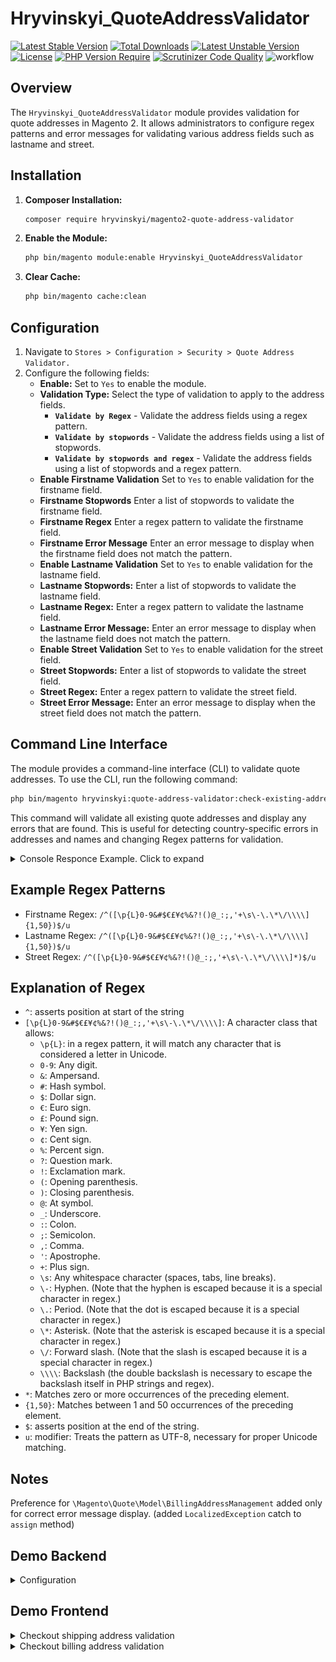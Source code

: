 # Hryvinskyi_QuoteAddressValidator
[![Latest Stable Version](http://poser.pugx.org/hryvinskyi/magento2-quote-address-validator/v)](https://packagist.org/packages/hryvinskyi/magento2-quote-address-validator) [![Total Downloads](http://poser.pugx.org/hryvinskyi/magento2-quote-address-validator/downloads)](https://packagist.org/packages/hryvinskyi/magento2-quote-address-validator) [![Latest Unstable Version](http://poser.pugx.org/hryvinskyi/magento2-quote-address-validator/v/unstable)](https://packagist.org/packages/hryvinskyi/magento2-quote-address-validator) [![License](http://poser.pugx.org/hryvinskyi/magento2-quote-address-validator/license)](https://packagist.org/packages/hryvinskyi/magento2-quote-address-validator) [![PHP Version Require](http://poser.pugx.org/hryvinskyi/magento2-quote-address-validator/require/php)](https://packagist.org/packages/hryvinskyi/magento2-quote-address-validator)
[![Scrutinizer Code Quality](https://scrutinizer-ci.com/g/hryvinskyi/magento2-quote-address-validator/badges/quality-score.png?b=master)](https://scrutinizer-ci.com/g/hryvinskyi/magento2-quote-address-validator/?branch=master)
![workflow](https://github.com/hryvinskyi/magento2-quote-address-validator/actions/workflows/unit-test.yml/badge.svg)
## Overview

The `Hryvinskyi_QuoteAddressValidator` module provides validation for quote addresses in Magento 2. It allows administrators to configure regex patterns and error messages for validating various address fields such as lastname and street.

## Installation

1. **Composer Installation:**
   ```bash
   composer require hryvinskyi/magento2-quote-address-validator
    ```
2. **Enable the Module:**
    ```bash
    php bin/magento module:enable Hryvinskyi_QuoteAddressValidator
    ```
3. **Clear Cache:**
    ```bash
    php bin/magento cache:clean
    ```
   
## Configuration

1. Navigate to `Stores > Configuration > Security > Quote Address Validator.`
2. Configure the following fields:
    - **Enable:** Set to `Yes` to enable the module.
    - **Validation Type:** Select the type of validation to apply to the address fields.
        - **`Validate by Regex`** - Validate the address fields using a regex pattern.
        - **`Validate by stopwords`** - Validate the address fields using a list of stopwords.
        - **`Validate by stopwords and regex`** - Validate the address fields using a list of stopwords and a regex pattern.
    - **Enable Firstname Validation** Set to `Yes` to enable validation for the firstname field.
    - **Firstname Stopwords** Enter a list of stopwords to validate the firstname field.
    - **Firstname Regex** Enter a regex pattern to validate the firstname field.
    - **Firstname Error Message** Enter an error message to display when the firstname field does not match the pattern.
    - **Enable Lastname Validation** Set to `Yes` to enable validation for the lastname field.
    - **Lastname Stopwords:** Enter a list of stopwords to validate the lastname field.
    - **Lastname Regex:** Enter a regex pattern to validate the lastname field.
    - **Lastname Error Message:** Enter an error message to display when the lastname field does not match the pattern.
    - **Enable Street Validation** Set to `Yes` to enable validation for the street field.
    - **Street Stopwords:** Enter a list of stopwords to validate the street field.
    - **Street Regex:** Enter a regex pattern to validate the street field.
    - **Street Error Message:** Enter an error message to display when the street field does not match the pattern.

## Command Line Interface

The module provides a command-line interface (CLI) to validate quote addresses. To use the CLI, run the following command:

```bash
php bin/magento hryvinskyi:quote-address-validator:check-existing-addresses
```

This command will validate all existing quote addresses and display any errors that are found.
This is useful for detecting country-specific errors in addresses and names and changing Regex patterns for validation.

<details>
<summary>Console Responce Example. Click to expand</summary>

![console_response.png](./docs/images/console_response.png)
</details>

## Example Regex Patterns

 - Firstname Regex: `/^([\p{L}0-9&#$€£¥¢%&?!()@_:;,'+\s\-\.\*\/\\\\]{1,50})$/u`
 - Lastname Regex: `/^([\p{L}0-9&#$€£¥¢%&?!()@_:;,'+\s\-\.\*\/\\\\]{1,50})$/u`
 - Street Regex: `/^([\p{L}0-9&#$€£¥¢%&?!()@_:;,'+\s\-\.\*\/\\\\]*)$/u`

## Explanation of Regex

- `^`: asserts position at start of the string
- `[\p{L}0-9&#$€£¥¢%&?!()@_:;,'+\s\-\.\*\/\\\\]`: A character class that allows:
    - `\p{L}`: in a regex pattern, it will match any character that is considered a letter in Unicode.
    - `0-9`: Any digit.
    - `&`: Ampersand.
    - `#`: Hash symbol.
    - `$`: Dollar sign.
    - `€`: Euro sign.
    - `£`: Pound sign.
    - `¥`: Yen sign.
    - `¢`: Cent sign.
    - `%`: Percent sign.
    - `?`: Question mark.
    - `!`: Exclamation mark.
    - `(`: Opening parenthesis.
    - `)`: Closing parenthesis.
    - `@`: At symbol.
    - `_`: Underscore.
    - `:`: Colon.
    - `;`: Semicolon.
    - `,`: Comma.
    - `'`: Apostrophe.
    - `+`: Plus sign.
    - `\s`: Any whitespace character (spaces, tabs, line breaks).
    - `\-`: Hyphen. (Note that the hyphen is escaped because it is a special character in regex.)
    - `\.`: Period. (Note that the dot is escaped because it is a special character in regex.)
    - `\*`: Asterisk. (Note that the asterisk is escaped because it is a special character in regex.)
    - `\/`: Forward slash. (Note that the slash is escaped because it is a special character in regex.)
    - `\\\\`: Backslash (the double backslash is necessary to escape the backslash itself in PHP strings and regex).
- `*`: Matches zero or more occurrences of the preceding element.
- `{1,50}`: Matches between 1 and 50 occurrences of the preceding element.
- `$`: asserts position at the end of the string.
- `u`: modifier: Treats the pattern as UTF-8, necessary for proper Unicode matching.

## Notes

Preference for `\Magento\Quote\Model\BillingAddressManagement` added only for correct error message display. (added `LocalizedException` catch to `assign` method)

## Demo Backend
<details>
<summary>Configuration</summary>

![Admin](./docs/images/configuration_settings_stores_magento_admin.gif)
</details>



## Demo Frontend

<details>
<summary>Checkout shipping address validation</summary>

![checkout](./docs/images/checkout_testing.gif)
</details>


<details>
<summary>Checkout billing address validation</summary>

![checkout](./docs/images/checkout_testing_billing.gif)
</details>

